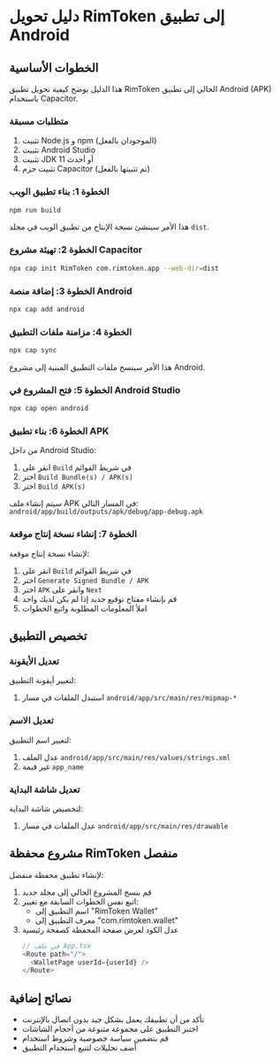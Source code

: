 # دليل تحويل RimToken إلى تطبيق Android

## الخطوات الأساسية

هذا الدليل يوضح كيفية تحويل تطبيق RimToken الحالي إلى تطبيق Android (APK) باستخدام Capacitor.

### متطلبات مسبقة

1. تثبيت Node.js و npm (الموجودان بالفعل)
2. تثبيت Android Studio
3. تثبيت JDK 11 أو أحدث
4. تثبيت حزم Capacitor (تم تثبيتها بالفعل)

### الخطوة 1: بناء تطبيق الويب

```bash
npm run build
```

هذا الأمر سينشئ نسخة الإنتاج من تطبيق الويب في مجلد `dist`.

### الخطوة 2: تهيئة مشروع Capacitor

```bash
npx cap init RimToken com.rimtoken.app --web-dir=dist
```

### الخطوة 3: إضافة منصة Android

```bash
npx cap add android
```

### الخطوة 4: مزامنة ملفات التطبيق

```bash
npx cap sync
```

هذا الأمر سينسخ ملفات التطبيق المبنية إلى مشروع Android.

### الخطوة 5: فتح المشروع في Android Studio

```bash
npx cap open android
```

### الخطوة 6: بناء تطبيق APK

من داخل Android Studio:

1. انقر على `Build` في شريط القوائم
2. اختر `Build Bundle(s) / APK(s)`
3. اختر `Build APK(s)`

سيتم إنشاء ملف APK في المسار التالي:
`android/app/build/outputs/apk/debug/app-debug.apk`

### الخطوة 7: إنشاء نسخة إنتاج موقعة

لإنشاء نسخة إنتاج موقعة:

1. انقر على `Build` في شريط القوائم
2. اختر `Generate Signed Bundle / APK`
3. اختر `APK` وانقر على `Next`
4. قم بإنشاء مفتاح توقيع جديد إذا لم يكن لديك واحد
5. املأ المعلومات المطلوبة واتبع الخطوات

## تخصيص التطبيق

### تعديل الأيقونة

لتغيير أيقونة التطبيق:

1. استبدل الملفات في مسار `android/app/src/main/res/mipmap-*`

### تعديل الاسم

لتغيير اسم التطبيق:

1. عدل الملف `android/app/src/main/res/values/strings.xml`
2. غير قيمة `app_name`

### تعديل شاشة البداية

لتخصيص شاشة البداية:

1. عدل الملفات في مسار `android/app/src/main/res/drawable`

## مشروع محفظة RimToken منفصل

لإنشاء تطبيق محفظة منفصل:

1. قم بنسخ المشروع الحالي إلى مجلد جديد
2. اتبع نفس الخطوات السابقة مع تغيير:
   - اسم التطبيق إلى "RimToken Wallet"
   - معرف التطبيق إلى "com.rimtoken.wallet"
3. عدل الكود لعرض صفحة المحفظة كصفحة رئيسية
   ```typescript
   // في ملف App.tsx
   <Route path="/">
     <WalletPage userId={userId} />
   </Route>
   ```

## نصائح إضافية

- تأكد من أن تطبيقك يعمل بشكل جيد بدون اتصال بالإنترنت
- اختبر التطبيق على مجموعة متنوعة من أحجام الشاشات
- قم بتضمين سياسة خصوصية وشروط استخدام
- أضف تحليلات لتتبع استخدام التطبيق